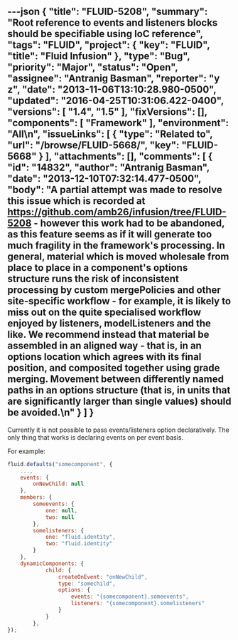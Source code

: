 ---json
{
  "title": "FLUID-5208",
  "summary": "Root reference to events and listeners blocks should be specifiable using IoC reference",
  "tags": "FLUID",
  "project": {
    "key": "FLUID",
    "title": "Fluid Infusion"
  },
  "type": "Bug",
  "priority": "Major",
  "status": "Open",
  "assignee": "Antranig Basman",
  "reporter": "y z",
  "date": "2013-11-06T13:10:28.980-0500",
  "updated": "2016-04-25T10:31:06.422-0400",
  "versions": [
    "1.4",
    "1.5"
  ],
  "fixVersions": [],
  "components": [
    "Framework"
  ],
  "environment": "All\n",
  "issueLinks": [
    {
      "type": "Related to",
      "url": "/browse/FLUID-5668/",
      "key": "FLUID-5668"
    }
  ],
  "attachments": [],
  "comments": [
    {
      "id": "14832",
      "author": "Antranig Basman",
      "date": "2013-12-10T07:32:14.477-0500",
      "body": "A partial attempt was made to resolve this issue which is recorded at <https://github.com/amb26/infusion/tree/FLUID-5208> - however this work had to be abandoned, as this feature seems as if it will generate too much fragility in the framework's processing. In general, material which is moved wholesale from place to place in a component's options structure runs the risk of inconsistent processing by custom mergePolicies and other site-specific workflow - for example, it is likely to miss out on the quite specialised workflow enjoyed by listeners, modelListeners and the like. We recommend instead that material be assembled in an aligned way - that is, in an options location which agrees with its final position, and composited together using grade merging. Movement between differently named paths in an options structure (that is, in units that are significantly larger than single values) should be avoided.\n"
    }
  ]
}
---
Currently it is not possible to pass events/listeners option declaratively. The only thing that works is declaring events on per event basis.

For example:

```javascript
fluid.defaults("somecomponent", {
    ...,
    events: {
        onNewChild: null
    },
    members: {
        someevents: {
            one: null,
            two: null
        },
        somelisteners: {
            one: "fluid.identity",
            two: "fluid.identity"
        }
    },
    dynamicComponents: {
            child: {
                createOnEvent: "onNewChild",
                type: "somechild",
                options: {
                    events: "{somecomponent}.someevents",
                    listeners: "{somecomponent}.somelisteners"
                }
            }
        },
});
```

        